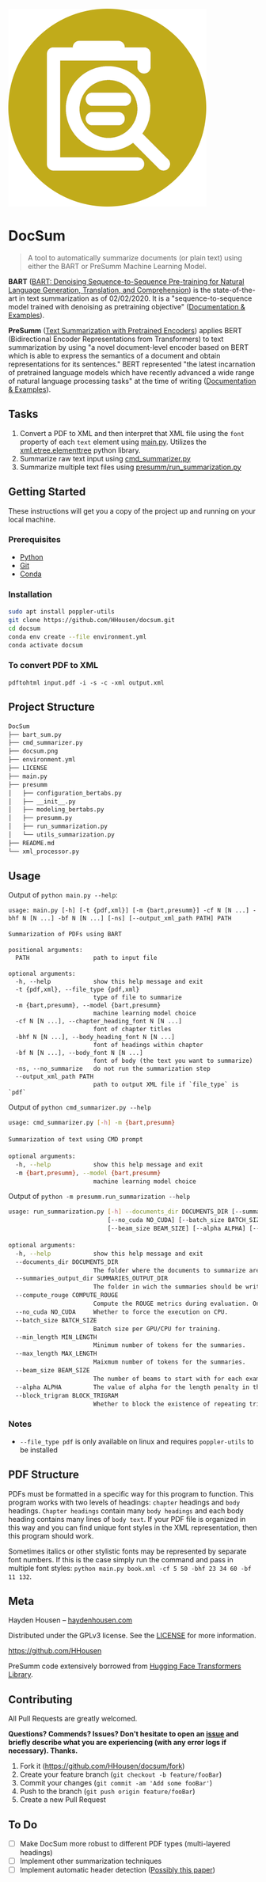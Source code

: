 ![DocSum Logo](docsum.png)
# DocSum
> A tool to automatically summarize documents (or plain text) using either the BART or PreSumm Machine Learning Model.

**BART** ([BART: Denoising Sequence-to-Sequence Pre-training for Natural Language Generation, Translation, and Comprehension](https://arxiv.org/pdf/1910.13461.pdf)) is the state-of-the-art in text summarization as of 02/02/2020. It is a "sequence-to-sequence model trained with denoising as pretraining objective" ([Documentation & Examples](https://github.com/pytorch/fairseq/blob/master/examples/bart/README.md)).

**PreSumm** ([Text Summarization with Pretrained Encoders](https://arxiv.org/pdf/1908.08345.pdf)) applies BERT (Bidirectional Encoder Representations from Transformers) to text summarization by using "a novel document-level encoder based on BERT which is able to express the semantics of a document and obtain representations for its sentences." BERT represented "the latest incarnation of pretrained language models which have recently advanced a wide range of natural language processing tasks" at the time of writing ([Documentation & Examples](https://github.com/nlpyang/PreSumm)).

## Tasks

1. Convert a PDF to XML and then interpret that XML file using the `font` property of each `text` element using [main.py](main.py). Utilizes the [xml.etree.elementtree](https://docs.python.org/3/library/xml.etree.elementtree.html) python library.
2. Summarize raw text input using [cmd_summarizer.py](cmd_summarizer.py)
3. Summarize multiple text files using [presumm/run_summarization.py](presumm/run_summarization.py)

## Getting Started
These instructions will get you a copy of the project up and running on your local machine.

### Prerequisites
* [Python](https://www.python.org/)
* [Git](https://git-scm.com/)
* [Conda](https://docs.conda.io/projects/conda/en/latest/user-guide/install/)

### Installation

```bash
sudo apt install poppler-utils
git clone https://github.com/HHousen/docsum.git
cd docsum
conda env create --file environment.yml
conda activate docsum
```

### To convert PDF to XML

```
pdftohtml input.pdf -i -s -c -xml output.xml
```

## Project Structure
```bash
DocSum
├── bart_sum.py
├── cmd_summarizer.py
├── docsum.png
├── environment.yml
├── LICENSE
├── main.py
├── presumm
│   ├── configuration_bertabs.py
│   ├── __init__.py
│   ├── modeling_bertabs.py
│   ├── presumm.py
│   ├── run_summarization.py
│   └── utils_summarization.py
├── README.md
└── xml_processor.py
```

## Usage
Output of `python main.py --help`:
```
usage: main.py [-h] [-t {pdf,xml}] [-m {bart,presumm}] -cf N [N ...] -bhf N [N ...] -bf N [N ...] [-ns] [--output_xml_path PATH] PATH

Summarization of PDFs using BART

positional arguments:
  PATH                  path to input file

optional arguments:
  -h, --help            show this help message and exit
  -t {pdf,xml}, --file_type {pdf,xml}
                        type of file to summarize
  -m {bart,presumm}, --model {bart,presumm}
                        machine learning model choice
  -cf N [N ...], --chapter_heading_font N [N ...]
                        font of chapter titles
  -bhf N [N ...], --body_heading_font N [N ...]
                        font of headings within chapter
  -bf N [N ...], --body_font N [N ...]
                        font of body (the text you want to summarize)
  -ns, --no_summarize   do not run the summarization step
  --output_xml_path PATH
                        path to output XML file if `file_type` is `pdf`
```

Output of `python cmd_summarizer.py --help`

```bash
usage: cmd_summarizer.py [-h] -m {bart,presumm}

Summarization of text using CMD prompt

optional arguments:
  -h, --help            show this help message and exit
  -m {bart,presumm}, --model {bart,presumm}
                        machine learning model choice
```

Output of `python -m presumm.run_summarization --help`
```bash
usage: run_summarization.py [-h] --documents_dir DOCUMENTS_DIR [--summaries_output_dir SUMMARIES_OUTPUT_DIR] [--compute_rouge COMPUTE_ROUGE]
                            [--no_cuda NO_CUDA] [--batch_size BATCH_SIZE] [--min_length MIN_LENGTH] [--max_length MAX_LENGTH]
                            [--beam_size BEAM_SIZE] [--alpha ALPHA] [--block_trigram BLOCK_TRIGRAM]

optional arguments:
  -h, --help            show this help message and exit
  --documents_dir DOCUMENTS_DIR
                        The folder where the documents to summarize are located.
  --summaries_output_dir SUMMARIES_OUTPUT_DIR
                        The folder in wich the summaries should be written. Defaults to the folder where the documents are
  --compute_rouge COMPUTE_ROUGE
                        Compute the ROUGE metrics during evaluation. Only available for the CNN/DailyMail dataset.
  --no_cuda NO_CUDA     Whether to force the execution on CPU.
  --batch_size BATCH_SIZE
                        Batch size per GPU/CPU for training.
  --min_length MIN_LENGTH
                        Minimum number of tokens for the summaries.
  --max_length MAX_LENGTH
                        Maixmum number of tokens for the summaries.
  --beam_size BEAM_SIZE
                        The number of beams to start with for each example.
  --alpha ALPHA         The value of alpha for the length penalty in the beam search.
  --block_trigram BLOCK_TRIGRAM
                        Whether to block the existence of repeating trigrams in the text generated by beam search.
```

### Notes

* `--file_type pdf` is only available on linux and requires `poppler-utils` to be installed

## PDF Structure

PDFs must be formatted in a specific way for this program to function. This program works with two levels of headings: `chapter` headings and `body` headings. `Chapter headings` contain many `body headings` and each body heading contains many lines of `body text`. If your PDF file is organized in this way and you can find unique font styles in the XML representation, then this program should work.

Sometimes italics or other stylistic fonts may be represented by separate font numbers. If this is the case simply run the command and pass in multiple font styles: `python main.py book.xml -cf 5 50 -bhf 23 34 60 -bf 11 132`.

## Meta

Hayden Housen – [haydenhousen.com](https://haydenhousen.com)

Distributed under the GPLv3 license. See the [LICENSE](LICENSE) for more information.

<https://github.com/HHousen>

PreSumm code extensively borrowed from [Hugging Face Transformers Library](https://github.com/huggingface/transformers/tree/master/examples/summarization).

## Contributing

All Pull Requests are greatly welcomed.

**Questions? Commends? Issues? Don't hesitate to open an [issue](https://github.com/HHousen/docsum/issues/new) and briefly describe what you are experiencing (with any error logs if necessary). Thanks.**

1. Fork it (<https://github.com/HHousen/docsum/fork>)
2. Create your feature branch (`git checkout -b feature/fooBar`)
3. Commit your changes (`git commit -am 'Add some fooBar'`)
4. Push to the branch (`git push origin feature/fooBar`)
5. Create a new Pull Request

## To Do

* [ ] Make DocSum more robust to different PDF types (multi-layered headings)
* [ ] Implement other summarization techniques
* [ ] Implement automatic header detection ([Possibly this paper](https://arxiv.org/pdf/1809.01477.pdf))